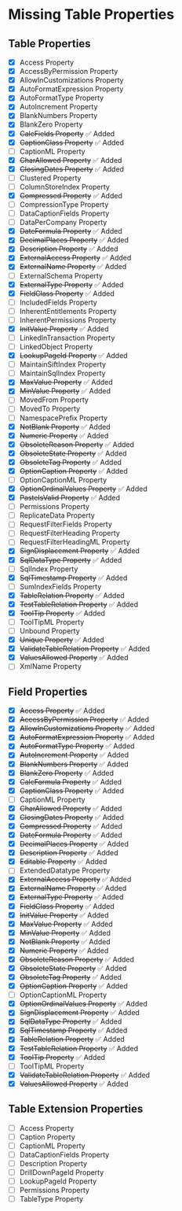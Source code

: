 # Missing Table Properties

## Table Properties
- [x] Access Property
- [x] AccessByPermission Property 
- [x] AllowInCustomizations Property
- [x] AutoFormatExpression Property
- [x] AutoFormatType Property
- [x] AutoIncrement Property
- [x] BlankNumbers Property
- [x] BlankZero Property
- [x] ~~CalcFields Property~~ ✅ Added
- [x] ~~CaptionClass Property~~ ✅ Added
- [ ] CaptionML Property
- [x] ~~CharAllowed Property~~ ✅ Added
- [x] ~~ClosingDates Property~~ ✅ Added
- [ ] Clustered Property
- [ ] ColumnStoreIndex Property
- [x] ~~Compressed Property~~ ✅ Added
- [ ] CompressionType Property
- [ ] DataCaptionFields Property
- [ ] DataPerCompany Property
- [x] ~~DateFormula Property~~ ✅ Added
- [x] ~~DecimalPlaces Property~~ ✅ Added
- [x] ~~Description Property~~ ✅ Added
- [x] ~~ExternalAccess Property~~ ✅ Added
- [x] ~~ExternalName Property~~ ✅ Added
- [ ] ExternalSchema Property
- [x] ~~ExternalType Property~~ ✅ Added
- [x] ~~FieldClass Property~~ ✅ Added
- [ ] IncludedFields Property
- [ ] InherentEntitlements Property
- [ ] InherentPermissions Property
- [x] ~~InitValue Property~~ ✅ Added
- [ ] LinkedInTransaction Property
- [ ] LinkedObject Property
- [x] ~~LookupPageId Property~~ ✅ Added
- [ ] MaintainSiftIndex Property
- [ ] MaintainSqlIndex Property
- [x] ~~MaxValue Property~~ ✅ Added
- [x] ~~MinValue Property~~ ✅ Added
- [ ] MovedFrom Property
- [ ] MovedTo Property
- [ ] NamespacePrefix Property
- [x] ~~NotBlank Property~~ ✅ Added
- [x] ~~Numeric Property~~ ✅ Added
- [x] ~~ObsoleteReason Property~~ ✅ Added
- [x] ~~ObsoleteState Property~~ ✅ Added
- [x] ~~ObsoleteTag Property~~ ✅ Added
- [x] ~~OptionCaption Property~~ ✅ Added
- [ ] OptionCaptionML Property
- [x] ~~OptionOrdinalValues Property~~ ✅ Added
- [x] ~~PasteIsValid Property~~ ✅ Added
- [ ] Permissions Property
- [ ] ReplicateData Property
- [ ] RequestFilterFields Property
- [ ] RequestFilterHeading Property
- [ ] RequestFilterHeadingML Property
- [x] ~~SignDisplacement Property~~ ✅ Added
- [x] ~~SqlDataType Property~~ ✅ Added
- [ ] SqlIndex Property
- [x] ~~SqlTimestamp Property~~ ✅ Added
- [ ] SumIndexFields Property
- [x] ~~TableRelation Property~~ ✅ Added
- [x] ~~TestTableRelation Property~~ ✅ Added
- [x] ~~ToolTip Property~~ ✅ Added
- [ ] ToolTipML Property
- [ ] Unbound Property
- [x] ~~Unique Property~~ ✅ Added
- [x] ~~ValidateTableRelation Property~~ ✅ Added
- [x] ~~ValuesAllowed Property~~ ✅ Added
- [ ] XmlName Property

## Field Properties
- [x] ~~Access Property~~ ✅ Added
- [x] ~~AccessByPermission Property~~ ✅ Added
- [x] ~~AllowInCustomizations Property~~ ✅ Added
- [x] ~~AutoFormatExpression Property~~ ✅ Added
- [x] ~~AutoFormatType Property~~ ✅ Added
- [x] ~~AutoIncrement Property~~ ✅ Added
- [x] ~~BlankNumbers Property~~ ✅ Added
- [x] ~~BlankZero Property~~ ✅ Added
- [x] ~~CalcFormula Property~~ ✅ Added
- [x] ~~CaptionClass Property~~ ✅ Added
- [ ] CaptionML Property
- [x] ~~CharAllowed Property~~ ✅ Added
- [x] ~~ClosingDates Property~~ ✅ Added
- [x] ~~Compressed Property~~ ✅ Added
- [x] ~~DateFormula Property~~ ✅ Added
- [x] ~~DecimalPlaces Property~~ ✅ Added
- [x] ~~Description Property~~ ✅ Added
- [x] ~~Editable Property~~ ✅ Added
- [ ] ExtendedDatatype Property
- [x] ~~ExternalAccess Property~~ ✅ Added
- [x] ~~ExternalName Property~~ ✅ Added
- [x] ~~ExternalType Property~~ ✅ Added
- [x] ~~FieldClass Property~~ ✅ Added
- [x] ~~InitValue Property~~ ✅ Added
- [x] ~~MaxValue Property~~ ✅ Added
- [x] ~~MinValue Property~~ ✅ Added
- [x] ~~NotBlank Property~~ ✅ Added
- [x] ~~Numeric Property~~ ✅ Added
- [x] ~~ObsoleteReason Property~~ ✅ Added
- [x] ~~ObsoleteState Property~~ ✅ Added
- [x] ~~ObsoleteTag Property~~ ✅ Added
- [x] ~~OptionCaption Property~~ ✅ Added
- [ ] OptionCaptionML Property
- [x] ~~OptionOrdinalValues Property~~ ✅ Added
- [x] ~~SignDisplacement Property~~ ✅ Added
- [x] ~~SqlDataType Property~~ ✅ Added
- [x] ~~SqlTimestamp Property~~ ✅ Added
- [x] ~~TableRelation Property~~ ✅ Added
- [x] ~~TestTableRelation Property~~ ✅ Added
- [x] ~~ToolTip Property~~ ✅ Added
- [ ] ToolTipML Property
- [x] ~~ValidateTableRelation Property~~ ✅ Added
- [x] ~~ValuesAllowed Property~~ ✅ Added

## Table Extension Properties
- [ ] Access Property
- [ ] Caption Property
- [ ] CaptionML Property
- [ ] DataCaptionFields Property
- [ ] Description Property
- [ ] DrillDownPageId Property
- [ ] LookupPageId Property
- [ ] Permissions Property
- [ ] TableType Property
